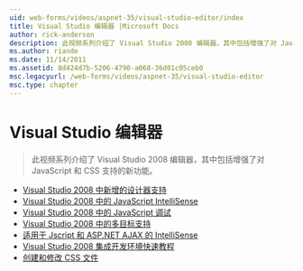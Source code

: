```yaml
---
uid: web-forms/videos/aspnet-35/visual-studio-editor/index
title: Visual Studio 编辑器 |Microsoft Docs
author: rick-anderson
description: 此视频系列介绍了 Visual Studio 2008 编辑器，其中包括增强了对 JavaScript 和 CSS 支持的新功能。
ms.author: riande
ms.date: 11/14/2011
ms.assetid: 8d424d7b-5206-4790-a068-36d01c05ceb0
msc.legacyurl: /web-forms/videos/aspnet-35/visual-studio-editor
msc.type: chapter
---
```

<a name="visual-studio-editor"></a>Visual Studio 编辑器
====================
> 此视频系列介绍了 Visual Studio 2008 编辑器，其中包括增强了对 JavaScript 和 CSS 支持的新功能。


- [Visual Studio 2008 中新增的设计器支持](new-designer-support-in-visual-studio-2008.md)
- [Visual Studio 2008 中的 JavaScript IntelliSense](javascript-intellisense-support-in-visual-studio-2008.md)
- [Visual Studio 2008 中的 JavaScript 调试](javascript-debugging-in-visual-studio-2008.md)
- [Visual Studio 2008 中的多目标支持](multi-targeting-support-in-visual-studio-2008.md)
- [适用于 Jscript 和 ASP.NET AJAX 的 IntelliSense](intellisense-for-jscript-and-aspnet-ajax.md)
- [Visual Studio 2008 集成开发环境快速教程](quick-tour-of-the-visual-studio-2008-integrated-development-environment.md)
- [创建和修改 CSS 文件](creating-and-modifying-a-css-file.md)
